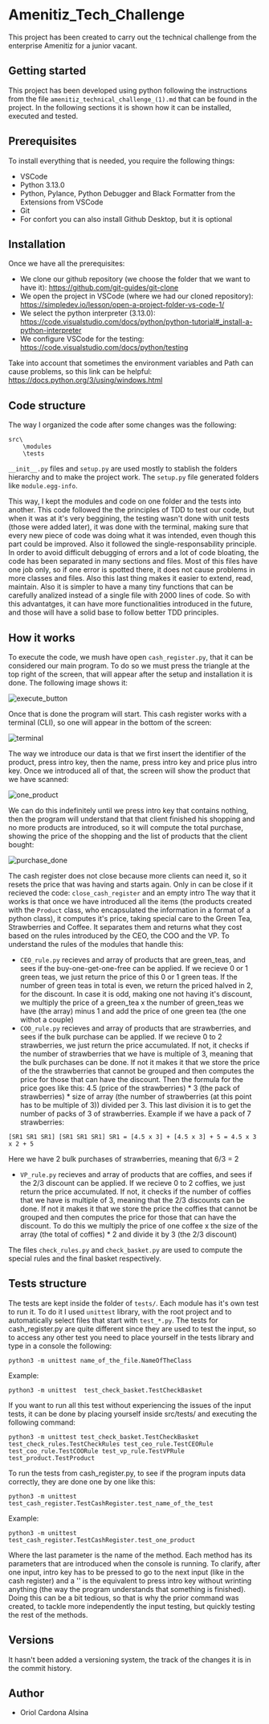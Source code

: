 # Amenitiz_Tech_Challenge
This project has been created to carry out the technical challenge from the enterprise Amenitiz for a junior vacant.

## Getting started
This project has been developed using python following the instructions from the file ```amenitiz_technical_challenge_(1).md``` that can be found in the project. In the following sections it is shown how it can be installed, executed and tested.

## Prerequisites
To install everything that is needed, you require the following things:
- VSCode
- Python 3.13.0
- Python, Pylance, Python Debugger and Black Formatter from the Extensions from VSCode
- Git
- For confort you can also install Github Desktop, but it is optional

## Installation
Once we have all the prerequisites:
- We clone our github repository (we choose the folder that we want to have it): https://github.com/git-guides/git-clone
- We open the project in VSCode (where we had our cloned repository): https://simpledev.io/lesson/open-a-project-folder-vs-code-1/
- We select the python interpreter (3.13.0): https://code.visualstudio.com/docs/python/python-tutorial#_install-a-python-interpreter
- We configure VSCode for the testing: https://code.visualstudio.com/docs/python/testing
  
Take into account that sometimes the environment variables and Path can cause problems, so this link can be helpful: https://docs.python.org/3/using/windows.html

## Code structure
The way I organized the code after some changes was the following:

```
src\
    \modules
    \tests
```
```__init__.py``` files and ```setup.py``` are used mostly to stablish the folders hierarchy and to make the project work. The ```setup.py``` file generated folders like ```module.egg-info```.

This way, I kept the modules and code on one folder and the tests into another.
This code followed the the principles of TDD to test our code, but when it was at it's very beggining, the testing wasn't done with unit tests (those were added later), it was done with the terminal, making sure that every new piece of code was doing what it was intended, even though this part could be improved.
Also it followed the single-responsability principle. In order to avoid difficult debugging of errors and a lot of code bloating, the code has been separated in many sections and files. Most of this files have one job only, so if one error is spotted there, it does not cause problems in more classes and files.
Also this last thing makes it easier to extend, read, maintain. Also it is simpler to have a many tiny functions that can be carefully analized instead of a single file with 2000 lines of code.
So with this advantatges, it can have more functionalities introduced in the future, and those will have a solid base to follow better TDD principles.


## How it works

To execute the code, we mush have open ```cash_register.py```, that it can be considered our main program. To do so we must press the triangle at the top right of the screen, that will appear after the setup and installation it is done. The following image shows it:

![execute_button](image.png)

Once that is done the program will start. This cash register works with a terminal (CLI), so one will appear in the bottom of the screen:

![terminal](image-1.png)

The way we introduce our data is that we first insert the identifier of the product, press intro key, then the name, press intro key and price plus intro key. Once we introduced all of that, the screen will show the product that we have scanned:

![one_product](image-2.png)

We can do this indefinitely until we press intro key that contains nothing, then the program will understand that that client finished his shopping and no more products are introduced, so it will compute the total purchase, showing the price of the shopping and the list of products that the client bought:

![purchase_done](image-3.png)

The cash register does not close because more clients can need it, so it resets the price that was having and starts again. Only in can be close if it recieved the code: ```close_cash_register``` and an empty intro
The way that it works is that once we have introduced all the items (the products created with the ```Product``` class, who encapsulated the information in a format of a python class), it computes it's price, taking special care to the Green Tea, Strawberries and Coffee. It separates them and returns what they cost based on the rules introduced by the CEO, the COO and the VP. To understand the rules of the modules that handle this:
- ```CEO_rule.py``` recieves and array of products that are green_teas, and sees if the buy-one-get-one-free can be applied. If we recieve 0 or 1 green teas, we just return the price of this 0 or 1 green teas. If the number of green teas in total is even, we return the priced halved in 2, for the discount. In case it is odd, making one not having it's discount, we multiply the price of a green_tea x the number of green_teas we have (the array) minus 1 and add the price of one green tea (the one withot a couple)
- ```COO_rule.py``` recieves and array of products that are strawberries, and sees if the bulk purchase can be applied. If we recieve 0 to 2 strawberries, we just return the price accumulated. If not, it checks if the number of strawberries that we have is multiple of 3, meaning that the bulk purchases can be done. If not it makes it that we store the price of the the strawberries that cannot be grouped and then computes the price for those that can have the discount. Then the formula for the price goes like this: 4.5 (price of the strawberries) * 3 (the pack of strawberries) * size of array (the number of strawberries (at this point has to be multiple of 3)) divided per 3. This last division it is to get the number of packs of 3 of strawberries. Example if we have a pack of 7 strawberries:

```
[SR1 SR1 SR1] [SR1 SR1 SR1] SR1 = [4.5 x 3] + [4.5 x 3] + 5 = 4.5 x 3 x 2 + 5
```

Here we have 2 bulk purchases of strawberries, meaning that 6/3 = 2
- ```VP_rule.py``` recieves and array of products that are coffies, and sees if the 2/3 discount can be applied. If we recieve 0 to 2 coffies, we just return the price accumulated. If not, it checks if the number of coffies that we have is multiple of 3, meaning that the 2/3 discounts can be done. If not it makes it that we store the price the coffies that cannot be grouped and then computes the price for those that can have the discount. To do this we multiply the price of one coffee x the size of the array (the total of coffies) * 2 and divide it by 3 (the 2/3 discount)

The files ```check_rules.py``` and ```check_basket.py``` are used to compute the special rules and the final basket respectively.

## Tests structure
The tests are kept inside the folder of ```tests/```. Each module has it's own test to run it.
To do it I used ```unittest``` library, with the root project and to automatically select files that start with ```test_*.py```.
The tests for cash_register.py are quite different since they are used to test the input, so to access any other test you need to place yourself in the tests library and type in a console the following:

```
python3 -m unittest name_of_the_file.NameOfTheClass
```

Example:

```
python3 -m unittest  test_check_basket.TestCheckBasket
```

If you want to run all this test without experiencing the issues of the input tests, it can be done by placing yourself inside src/tests/ and executing the following command:

```
python3 -m unittest test_check_basket.TestCheckBasket test_check_rules.TestCheckRules test_ceo_rule.TestCEORule test_coo_rule.TestCOORule test_vp_rule.TestVPRule test_product.TestProduct
```

To run the tests from cash_register.py, to see if the program inputs data correctly, they are done one by one like this:

```
python3 -m unittest  test_cash_register.TestCashRegister.test_name_of_the_test
```

Example:

```
python3 -m unittest  test_cash_register.TestCashRegister.test_one_product
```

Where the last parameter is the name of the method. Each method has its parameters that are introduced when the console is running. To clarify, after one input, intro key has to be pressed to go to the next input (like in the cash register) and a '' is the equivalent to press intro key without wrinting anything (the way the program understands that something is finished). Doing this can be a bit tedious, so that is why the prior command was created, to tackle more independently the input testing, but quickly testing the rest of the methods.

## Versions
It hasn't been added a versioning system, the track of the changes it is in the commit history.

## Author
- Oriol Cardona Alsina

